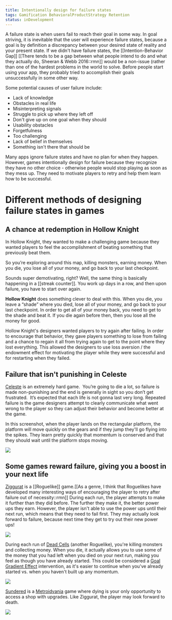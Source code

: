 ```yaml
---
title: Intentionally design for failure states
tags: Gamification BehavioralProductStrategy Retention
status: inDevelopment
---
```


A failure state is when users fail to reach their goal in some way. In goal striving, it is inevitable that the user will experience failure states, because a goal is by definition a discrepancy between your desired state of reality and your present state. If we didn't have failure states, the [[Intention-Behavior Gap]] [[There tends to be a gap between what people intend to do and what they actually do, Sheeran & Webb 2016::rmn]] would be a non-issue (rather than one of the hardest problems in the world to solve. Before people start using your app, they probably tried to accomplish their goals unsuccessfully in some other way.

Some potential causes of user failure include:
* Lack of knowledge
* Obstacles in real life
* Misinterpreting signals
* Struggle to pick up where they left off
* Don't give up on one goal when they should
* Usability obstacles
* Forgetfulness
* Too challenging
* Lack of belief in themselves
* Something isn't there that should be

Many apps ignore failure states and have no plan for when they happen. However, games intentionally design for failure because they recognize they have no other choice - otherwise people would stop playing as soon as they mess up. They need to motivate players to retry and help them learn how to be successful.

# Different methods of designing failure states in games

## A chance at redemption in Hollow Knight

In Hollow Knight, they wanted to make a challenging game because they wanted players to feel the accomplishment of beating something that previously beat them.

So you’re exploring around this map, killing monsters, earning money. When you die, you lose all of your money, and go back to your last checkpoint.

Sounds super demotivating, right?  Well, the same thing is basically happening in a [[streak counter]].  You work up days in a row, and then upon failure, you have to start over again.

**Hollow Knight** does something clever to deal with this.  When you die, you leave a “shade” where you died, lose all of your money, and go back to your last checkpoint.  In order to get all of your money back, you need to get to the shade and beat it.  If you die again before then, then you lose all the money for good.

Hollow Knight's designers wanted players to try again after failing. In order to encourage that behavior, they gave players something to lose from failing and a chance to regain it all from trying again to get to the point where they lost everything. This allowed the designers to use loss aversion / the endowment effect for motivating the player while they were successful and for restarting when they failed.

## Failure that isn't punishing in Celeste

[Celeste](http://www.celestegame.com/) is an extremely hard game.  You’re going to die a lot, so failure is made non-punishing and the end is generally in sight so you don’t get frustrated.  It’s expected that each life is not gonna last very long.  Repeated failure is the game designers attempt to clearly communicate what went wrong to the player so they can adjust their behavior and become better at the game.

In this screenshot, when the player lands on the rectangular platform, the platform will move quickly on the gears and if they jump they'll go flying into the spikes.  They learn pretty quickly that momentum is conserved and that they should wait until the platform stops moving.

![](https://firebasestorage.googleapis.com/v0/b/firescript-577a2.appspot.com/o/imgs%2Fapp%2FRob-Haisfield-Thinking-in-Public%2FTzlKnbU2Dz?alt=media&token=349df1d2-5241-4f2f-839c-507a037a7180)

## Some games reward failure, giving you a boost in your next life

[Ziggurat](https://store.steampowered.com/app/308420/Ziggurat/) is a [[Roguelike]] game.[[As a genre, I think that Roguelikes have developed many interesting ways of encouraging the player to retry after failure out of necessity::rmn]] During each run, the player attempts to make it further than they did before. The further they make it, the better power ups they earn.  However, the player isn't able to use the power ups until their next run, which means that they need to fail first. They may actually look forward to failure, because next time they get to try out their new power ups!

![](https://firebasestorage.googleapis.com/v0/b/firescript-577a2.appspot.com/o/imgs%2Fapp%2FRob-Haisfield-Thinking-in-Public%2Ff91VECu9ky?alt=media&token=77778221-7291-46a0-b85f-511102c3593d)

During each run of [Dead Cells](https://dead-cells.com/) (another Roguelike), you're killing monsters and collecting money. When you die, it actually allows you to use some of the money that you had left when you died on your next run, making you feel as though you have already started. This could be considered a [Goal Gradient Effect](https://www.coglode.com/research/goal-gradient-effect) intervention, as it's easier to continue when you've already started vs. when you haven't built up any momentum.

![](https://firebasestorage.googleapis.com/v0/b/firescript-577a2.appspot.com/o/imgs%2Fapp%2FRob-Haisfield-Thinking-in-Public%2FN5rstKoXaR.png?alt=media&token=c3f11f3e-8a4f-4902-a6eb-fe3bdd8fb4a5)

[Sundered](https://thunderlotusgames.com/sundered/) is a [Metroidvania](https://en.wikipedia.org/wiki/Metroidvania#:~:text=Metroidvania%20is%20a%20subgenre%20of,games%20from%20these%20two%20series.) game where dying is your only opportunity to access a shop with upgrades.  Like Ziggurat, the player may look forward to death.

![](https://firebasestorage.googleapis.com/v0/b/firescript-577a2.appspot.com/o/imgs%2Fapp%2FRob-Haisfield-Thinking-in-Public%2FN7MWhI-dFl?alt=media&token=3bacb2d2-bcc1-4f5a-89c3-84523b667ac1)